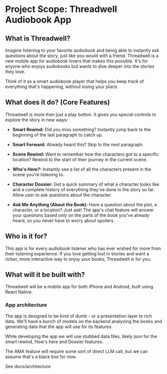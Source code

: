 # Project Scope: Threadwell Audiobook App

## What is Threadwell?

Imagine listening to your favorite audiobook and being able to instantly ask questions about the story, just like you would with a friend. Threadwell is a new mobile app for audiobook lovers that makes this possible. It's for anyone who enjoys audiobooks but wants to dive deeper into the stories they love.

Think of it as a smart audiobook player that helps you keep track of everything that's happening, without losing your place.

## What does it do? (Core Features)

Threadwell is more than just a play button. It gives you special controls to explore the story in new ways:

*   **Smart Rewind:** Did you miss something? Instantly jump back to the beginning of the last paragraph to catch up.
*   **Smart Forward:** Already heard this? Skip to the next paragraph.

*   **Scene Rewind:** Want to remember how the characters got to a specific location? Rewind to the start of their journey in the current scene.
*   **Who's Here?:** Instantly see a list of all the characters present in the scene you're listening to.
*   **Character Dossier:** Get a quick summary of what a character looks like and a complete history of everything they've done in the story so far. Allow user to ask questions about the character
*   **Ask Me Anything (About the Book):** Have a question about the plot, a character, or a location? Just ask! The app's chat feature will answer your questions based *only* on the parts of the book you've already heard, so you never have to worry about spoilers.

## Who is it for?

This app is for every audiobook listener who has ever wished for more from their listening experience. If you love getting lost in stories and want a richer, more interactive way to enjoy your books, Threadwell is for you.

## What will it be built with?

Threadwell will be a mobile app for both iPhone and Android, built using React Native.

### App architecture

The app is designed to be kind of dumb - or a presentation layer to rich data. We'll have a bunch of models on the backend analyzing the books and generating data that the app will use for its features.

While developing the app we will use stubbed data files, likely json for the smart rewind, How's here and Dossier features.

The AMA feature will require some sort of direct LLM call, but we can assume that's a black box for now.

See docs/architecture